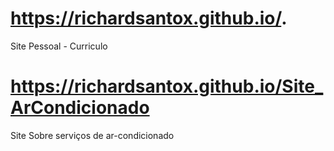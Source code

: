 # https://richardsantox.github.io/.
Site Pessoal - Curriculo
# https://richardsantox.github.io/Site_ArCondicionado
Site Sobre serviços de ar-condicionado

